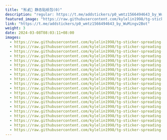```yaml
---
title: "🈶️💰🤑 静态贴纸包(0)"
description: "regular: https://t.me/addstickers/p0_wmtz1566494643_by_WuMingv2Bot"
featured_image: "https://raw.githubusercontent.com/kylelin1998/tg-sticker-spreading-worldwide-images/main/img/1179e082-736c-4bd4-b6e5-57f007a942df.jpg"
link: "https://t.me/addstickers/p0_wmtz1566494643_by_WuMingv2Bot"
weight: 3
date: 2024-03-08T08:03:11+08:00
images:
  - https://raw.githubusercontent.com/kylelin1998/tg-sticker-spreading-worldwide-images/main/img/1179e082-736c-4bd4-b6e5-57f007a942df.jpg
  - https://raw.githubusercontent.com/kylelin1998/tg-sticker-spreading-worldwide-images/main/img/0aee4bdf-05d7-48c6-95ab-4f77976197e5.jpg
  - https://raw.githubusercontent.com/kylelin1998/tg-sticker-spreading-worldwide-images/main/img/8988650b-a5c3-481c-a46b-63ae2abe033e.jpg
  - https://raw.githubusercontent.com/kylelin1998/tg-sticker-spreading-worldwide-images/main/img/485368ed-3389-49ad-948f-764bd4d03628.jpg
  - https://raw.githubusercontent.com/kylelin1998/tg-sticker-spreading-worldwide-images/main/img/c4c5fb3e-40dd-4e20-8c11-33c257bf1e96.jpg
  - https://raw.githubusercontent.com/kylelin1998/tg-sticker-spreading-worldwide-images/main/img/f7433188-b3f3-403d-a0c5-44b6c8d5e949.jpg
  - https://raw.githubusercontent.com/kylelin1998/tg-sticker-spreading-worldwide-images/main/img/9f3276f6-730d-4a04-9b80-f731a7b1f30c.jpg
  - https://raw.githubusercontent.com/kylelin1998/tg-sticker-spreading-worldwide-images/main/img/ba32c5b4-bfe7-47b4-b1a1-e677286f3ec3.jpg
  - https://raw.githubusercontent.com/kylelin1998/tg-sticker-spreading-worldwide-images/main/img/615f8ef4-6c53-4520-a199-8c5f5f350f4f.jpg
  - https://raw.githubusercontent.com/kylelin1998/tg-sticker-spreading-worldwide-images/main/img/885ad974-612f-465f-9999-f03d4d48ae7d.jpg
  - https://raw.githubusercontent.com/kylelin1998/tg-sticker-spreading-worldwide-images/main/img/7138f1c5-041c-4ee2-9573-4e002ada63c5.jpg
  - https://raw.githubusercontent.com/kylelin1998/tg-sticker-spreading-worldwide-images/main/img/bcaf5845-1095-455e-aa98-aad67478367f.jpg
  - https://raw.githubusercontent.com/kylelin1998/tg-sticker-spreading-worldwide-images/main/img/c16fe3fd-e5ff-4bc0-90ce-4c0b7d0982ed.jpg
  - https://raw.githubusercontent.com/kylelin1998/tg-sticker-spreading-worldwide-images/main/img/97dbea6e-5e0b-48b3-903e-501f076f19b6.jpg
  - https://raw.githubusercontent.com/kylelin1998/tg-sticker-spreading-worldwide-images/main/img/1be694f5-66ec-4318-9db2-acdcffbb7b0b.jpg
  - https://raw.githubusercontent.com/kylelin1998/tg-sticker-spreading-worldwide-images/main/img/5a7de074-6efa-496c-91a3-456a46689172.jpg
  - https://raw.githubusercontent.com/kylelin1998/tg-sticker-spreading-worldwide-images/main/img/efb72b4c-e8fc-4d19-988e-5d77467e614e.jpg
  - https://raw.githubusercontent.com/kylelin1998/tg-sticker-spreading-worldwide-images/main/img/03e722af-fb04-4849-91b8-6395bd4e455c.jpg
  - https://raw.githubusercontent.com/kylelin1998/tg-sticker-spreading-worldwide-images/main/img/9c08365a-413e-40a9-b784-8a420f3863de.jpg
  - https://raw.githubusercontent.com/kylelin1998/tg-sticker-spreading-worldwide-images/main/img/f7cbb4e2-6baf-4a5a-8523-9ba01687a91d.jpg
---
```

